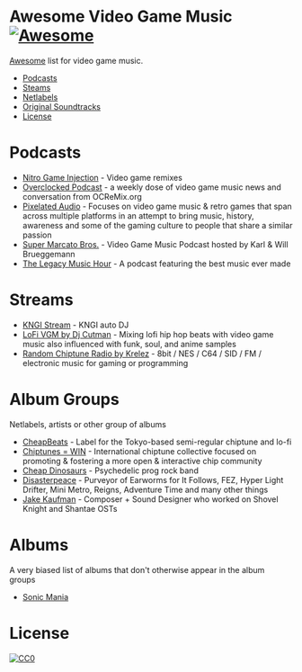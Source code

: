 Awesome Video Game Music [![Awesome](https://cdn.rawgit.com/sindresorhus/awesome/d7305f38d29fed78fa85652e3a63e154dd8e8829/media/badge.svg)](https://github.com/sindresorhus/awesome)
=============

[Awesome](https://github.com/sindresorhus/awesome) list for video game music.

- [Podcasts](#podcasts)
- [Steams](#Streams)
- [Netlabels](#Albums)
- [Original Soundtracks](#original-soundtracks)
- [License](#license)

# Podcasts

* [Nitro Game Injection](https://kngi.org/category/shows/) - Video game remixes
* [Overclocked Podcast](http://www.whalesarewhales.com/overclocked-podcast/) - a weekly dose of video game music news and conversation from OCReMix.org
* [Pixelated Audio](https://pixelatedaudio.com/episodes/) - Focuses on video game music & retro games that span across multiple platforms in an attempt to bring music, history, awareness and some of the gaming culture to people that share a similar passion
* [Super Marcato Bros.](http://www.supermarcatobros.com/podcast/) - Video Game Music Podcast hosted by Karl & Will Brueggemann
* [The Legacy Music Hour](https://legacymusichour.blogspot.com/) - A podcast featuring the best music ever made

# Streams

* [KNGI Stream](http://139.162.242.244:8014/autodj) - KNGI auto DJ
* [LoFi VGM by Dj Cutman](https://youtu.be/R6W2BckoiSk) - Mixing lofi hip hop beats with video game music also influenced with funk, soul, and anime samples
* [Random Chiptune Radio by Krelez](https://youtu.be/bltoSPRSGv8) - 8bit / NES / C64 / SID / FM / electronic music for gaming or programming

# Album Groups

Netlabels, artists or other group of albums

* [CheapBeats](https://cheapbeatsmusic.bandcamp.com/music) - Label for the Tokyo-based semi-regular chiptune and lo-fi
* [Chiptunes = WIN](https://chiptuneswin.bandcamp.com/) - International chiptune collective focused on promoting & fostering a more open & interactive chip community
* [Cheap Dinosaurs](https://cheapdinosaurs.bandcamp.com/) - Psychedelic prog rock band
* [Disasterpeace](http://disasterpeace.com/music) - Purveyor of Earworms for It Follows, FEZ, Hyper Light Drifter, Mini Metro, Reigns, Adventure Time and many other things 
* [Jake Kaufman](https://virt.bandcamp.com/) - Composer + Sound Designer who worked on Shovel Knight and Shantae OSTs

# Albums

A very biased list of albums that don't otherwise appear in the album groups

- [Sonic Mania](https://itunes.apple.com/us/album/sonic-mania-original-soundtrack-selected-edition/1333856904?app=itunes&ign-mpt=uo%3D4)

# License

[![CC0](http://i.creativecommons.org/p/zero/1.0/88x31.png)](http://creativecommons.org/publicdomain/zero/1.0/)
